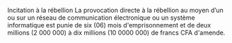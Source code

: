 Incitation à la rébellion
La provocation directe à la rébellion au moyen d’un ou sur un réseau de communication électronique ou un système informatique est punie de six (06) mois d'emprisonnement et de deux millions (2 000 000) à dix millions (10 0000 000) de francs CFA d'amende.